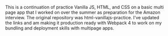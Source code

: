This is a continuation of practice Vanilla JS, HTML, and CSS on a basic multi page app that I worked on over the summer as preparation for the Amazon interview. The original repository was html-vanillajs-practice. I've updated the links and am making it production ready with Webpack 4 to work on my bundling and deployment skills with multipage apps.
